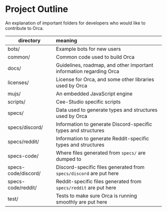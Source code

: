 # Project Outline
An explanation of important folders for developers who would like to contribute to Orca.

| directory            | meaning                                                              |
|----------------------|:---------------------------------------------------------------------|
| bots/                | Example bots for new users                                           |
| common/              | Common code used to build Orca                                       |
| docs/                | Guidelines, roadmap, and other important information regarding Orca  |
| licenses/            | License for Orca, and some other libraries used by Orca              |
| mujs/                | An embedded JavaScript engine                                        |
| scripts/             | Cee-Studio specific scripts                                          |
| specs/               | Data used to generate types and structures used by Orca              |
| specs/discord/       | Information to generate Discord-specific types and structures        |
| specs/reddit/        | Information to generate Reddit-specific types and structures         |
| specs-code/          | Where files generated from ``specs/`` are dumped to                  |
| specs-code/discord/  | Discord-specific files generated from ``specs/discord`` are put here |
| specs-code/reddit/   | Reddit-specific files generated from ``specs/reddit`` are put here   |
| test/                | Tests to make sure Orca is running smoothly are put here             |

